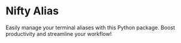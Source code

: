 # Nifty Alias

Easily manage your terminal aliases with this Python package. Boost productivity and streamline your workflow!
